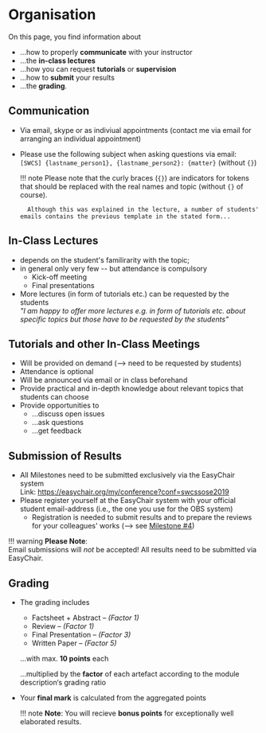 # Organisation

On this page, you find information about

- ...how to properly **communicate** with your instructor
- ...the **in-class lectures** 
- ...how you can request **tutorials** or **supervision**
- ...how to **submit** your results
- ...the **grading**.

## Communication

- Via email, skype or as indiviual appointments (contact me via email for arranging an individual appointment)
- Please use the following subject when asking questions via email:  
    `[SWCS] {lastname_person1}, {lastname_person2}: {matter}` (without `{}`)

    !!! note
        Please note that the curly braces (`{}`) are indicators for tokens that should be replaced with the real names and topic (without `{}` of course).

        Although this was explained in the lecture, a number of students' emails contains the previous template in the stated form...


## In-Class Lectures

- depends on the student's familirarity with the topic; 
- in general only very few -- but attendance is compulsory
    - Kick-off meeting
    - Final presentations
- More lectures (in form of tutorials etc.) can be requested by the students  
    _"I am happy to offer more lectures e.g. in form of tutorials etc. about specific topics but those have to be requested by the students"_


## Tutorials and other In-Class Meetings
- Will be provided on demand (--> need to be requested by students)
- Attendance is optional
- Will be announced via email or in class beforehand
- Provide practical and in-depth knowledge about relevant topics that students can choose
- Provide opportunities to 
    - ...discuss open issues 
    - ...ask questions
    - ...get feedback


## Submission of Results
- All Milestones need to be submitted exclusively via the EasyChair system  
    Link: <https://easychair.org/my/conference?conf=swcssose2019>
- Please register yourself at the EasyChair system with your official student email-address (i.e., the one you use for the OBS system)
    - Registration is needed to submit results and to prepare the reviews for your colleagues' works (--> see [Milestone #4](milestone4.md))

!!! warning
    **Please Note**:  
    Email submissions will *not* be accepted! All results need to be submitted via EasyChair.


## Grading

* The grading includes
    
    * Factsheet + Abstract – _(Factor 1)_
    * Review – _(Factor 1)_
    * Final Presentation – _(Factor 3)_
    * Written Paper – _(Factor 5)_

    ...with max. **10 points** each

    ...multiplied by the **factor** of each artefact according to the module description‘s grading ratio

* Your **final mark** is calculated from the aggregated points

    !!! note
        **Note**: You will recieve **bonus points** for exceptionally well elaborated results.

